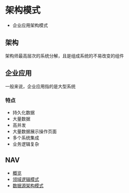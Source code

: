 # 架构模式

- 企业应用架构模式

## 架构

架构师最高层次的系统分解，且是组成系统的不易改变的组件

## 企业应用

一般来说，企业应用指的是大型系统

### 特点

- 持久化数据
- 大量数据
- 高并发
- 大量数据展示操作页面
- 多个系统集成
- 业务逻辑复杂

## NAV

- [概览](./概览.md)
- [领域逻辑模式](./领域逻辑模式.md)
- [数据源架构模式](./数据源架构模式.md)

